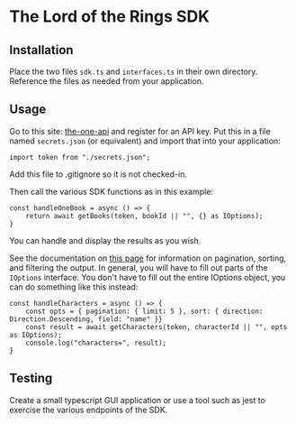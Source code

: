 # The Lord of the Rings SDK

## Installation

Place the two files `sdk.ts` and `interfaces.ts` in their own directory.
Reference the files as needed from your application.

## Usage

Go to this site:  [the-one-api](https://the-one-api.dev/) and register for an API key.
Put this in a file named `secrets.json` (or equivalent) and import that into your application:

    import token from "./secrets.json";

Add this file to .gitignore so it is not checked-in.

Then call the various SDK functions as in this example:

    const handleOneBook = async () => {
        return await getBooks(token, bookId || "", {} as IOptions);
    }

You can handle and display the results as you wish.

See the documentation on [this page](https://the-one-api.dev/documentation) for information on pagination, sorting, and filtering the output. In general, you will have to fill out parts of the `IOptions` interface. You don't have to fill out the entire IOptions object, you can do something like this instead:

    const handleCharacters = async () => {
        const opts = { pagination: { limit: 5 }, sort: { direction: Direction.Descending, field: "name" }}
        const result = await getCharacters(token, characterId || "", opts as IOptions);
        console.log("characters=", result);
    }


## Testing

Create a small typescript GUI application or use a tool such as jest to exercise the various endpoints of the SDK. 

